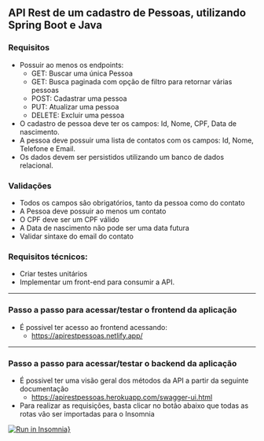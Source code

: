 ## API Rest de um cadastro de Pessoas, utilizando Spring Boot e Java

### Requisitos

- Possuir ao menos os endpoints: 
  - GET: Buscar uma única Pessoa
  - GET: Busca paginada com opção de filtro para retornar várias pessoas
  - POST: Cadastrar uma pessoa
  - PUT: Atualizar uma pessoa
  - DELETE: Excluir uma pessoa
- O cadastro de pessoa deve ter os campos: Id, Nome, CPF, Data de nascimento.
- A pessoa deve possuir uma lista de contatos com os campos: Id, Nome, Telefone e Email.
- Os dados devem ser persistidos utilizando um banco de dados relacional.

### Validações

- Todos os campos são obrigatórios, tanto da pessoa como do contato
- A Pessoa deve possuir ao menos um contato
- O CPF deve ser um CPF válido
- A Data de nascimento não pode ser uma data futura
- Validar sintaxe do email do contato

### Requisitos técnicos:

- Criar testes unitários
- Implementar um front-end para consumir a API.

----------------------------------------------------------------------
### Passo a passo para acessar/testar o frontend da aplicação
- É possivel ter acesso ao frontend acessando: 
  - https://apirestpessoas.netlify.app/
 
----------------------------------------------------------------------

### Passo a passo para acessar/testar o backend da aplicação
- É possivel ter uma visão geral dos métodos da API a partir da seguinte documentação
  - https://apirestpessoas.herokuapp.com/swagger-ui.html
- Para realizar as requisições, basta clicar no botão abaixo que todas as rotas vão ser importadas para o Insomnia

[![Run in Insomnia}](https://insomnia.rest/images/run.svg)](https://insomnia.rest/run/?label=APIREST%20-%20Spring%20Boot&uri=https%3A%2F%2Fraw.githubusercontent.com%2Fmatheusguermandi%2Fapirest%2Fmain%2FInsomnia_2021-05-03.json)


 

